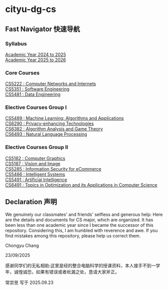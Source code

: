 # cityu-dg-cs
## Fast Navigator 快速导航

### Syllabus 

[Academic Year 2024 to 2025](./syllabus/AY2024TO2025/)<br>
[Academic Year 2025 to 2026](./syllabus/AY2025TO2026/)<br>

### Core Courses 

[CS5222 : Computer Networks and Internets](./CS5222_Computer_Networks_and_Internets/)<br>
[CS5351 : Software Engineering](./CS5351_Software_Engineering/)<br>
[CS5481 : Data Engineering](./CS5481_Data_Engineering/)<br>

### Elective Courses Group I

[CS5489 : Machine Learning: Algorithms and Applications	](./CS5489_Machine_Learning/)<br>
[CS6290 : Privacy-enhancing Technologies](./CS6290_Privacy_Enhancing_Technologies/)<br>
[CS6382 : Algorithm Analysis and Game Theory](./CS6382_Algorithm_Analysis_and_Game_Theory/)<br>
[CS6493 : Natural Language Processing](./CS6493_Natural_Language_Processing/)<br>

### Elective Courses Group II

[CS5182 : Computer Graphics](./CS5187_Vision_and_Image/)<br>
[CS5187 : Vision and Image](./CS5187_Vision_and_Image/)<br>
[CS5285 : Information Security for eCommerce](./CS5285_Infor_Security_for_E-commerce/)<br>
[CS5486 : Intelligent Systems](./CS5486_Intelligent_Systems/)<br>
[CS5491 : Artificial Intelligence](./CS5491_Artificial_Intelligence/)<br>
[CS6491 : Topics in Optimization and its Applications in Computer Science](./CS6491_Topics_In_Optimization_And_Applications_In_CS/)<br>


## Declaration 声明

We genuinely our classmates' and friends' selfless and generous help: Here are the details and documents for CS major, which are organized. It has been less than one academic year since I became the successor of this repository. Considering this, I am humbled with reverence and awe‌. If you find mistakes among this repository, please help us correct them.  

Chongyu Chang  

23/09/2025  

感谢同学们的无私相助:这里是经的整合电脑科学的授课资料，本人接手不到一学年，诚惶诚恐，如果有错误或者纰漏之处，恳请大家斧正。  

常崇昱 写于 2025.09.23   

